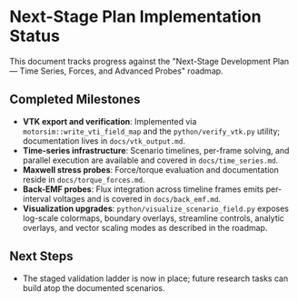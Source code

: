 # Next-Stage Plan Implementation Status

This document tracks progress against the "Next-Stage Development Plan — Time Series, Forces, and Advanced Probes" roadmap.

## Completed Milestones
- **VTK export and verification**: Implemented via `motorsim::write_vti_field_map` and the `python/verify_vtk.py` utility; documentation lives in `docs/vtk_output.md`.
- **Time-series infrastructure**: Scenario timelines, per-frame solving, and parallel execution are available and covered in `docs/time_series.md`.
- **Maxwell stress probes**: Force/torque evaluation and documentation reside in `docs/torque_forces.md`.
- **Back-EMF probes**: Flux integration across timeline frames emits per-interval voltages and is covered in `docs/back_emf.md`.
- **Visualization upgrades**: `python/visualize_scenario_field.py` exposes log-scale colormaps, boundary overlays, streamline controls, analytic overlays, and vector scaling modes as described in the roadmap.

## Next Steps
- The staged validation ladder is now in place; future research tasks can build atop the documented scenarios.
